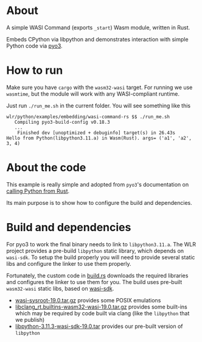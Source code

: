 # About

A simple WASI Command (exports `_start`) Wasm module, written in Rust.

Embeds CPython via libpython and demonstrates interaction with simple Python code via [pyo3](https://pyo3.rs/v0.19.0/).

# How to run

Make sure you have `cargo` with the `wasm32-wasi` target. For running we use `wasmtime`, but the module will work with any WASI-compliant runtime.

Just run `./run_me.sh` in the current folder. You will see something like this

```
wlr/python/examples/embedding/wasi-command-rs $$ ./run_me.sh
   Compiling pyo3-build-config v0.18.3
   ...
    Finished dev [unoptimized + debuginfo] target(s) in 26.43s
Hello from Python(libpython3.11.a) in Wasm(Rust). args= ('a1', 'a2', 3, 4)
```

# About the code

This example is really simple and adopted from `pyo3`'s documentation on [calling Python from Rust](https://pyo3.rs/v0.18.3/python_from_rust).

Its main purpose is to show how to configure the build and dependencies.

# Build and dependencies

For pyo3 to work the final binary needs to link to `libpython3.11.a`. The WLR project provides a pre-build `libpython` static library, which depends on `wasi-sdk`. To setup the build properly you will need to provide several static libs and configure the linker to use them properly.

Fortunately, the custom code in [build.rs](./build.rs) downloads the required libraries and configures the linker to use them for you. The build uses pre-built `wasm32-wasi` static libs, based on [wasi-sdk](https://github.com/WebAssembly/wasi-sdk).

 - [wasi-sysroot-19.0.tar.gz](https://github.com/WebAssembly/wasi-sdk/releases/download/wasi-sdk-19/wasi-sysroot-19.0.tar.gz) provides some POSIX emulations
 - [libclang_rt.builtins-wasm32-wasi-19.0.tar.gz](https://github.com/WebAssembly/wasi-sdk/releases/download/wasi-sdk-19/libclang_rt.builtins-wasm32-wasi-19.0.tar.gz) provides some built-ins which may be required by code built via clang (like the `libpython` that we publish)
 - [libpython-3.11.3-wasi-sdk-19.0.tar](https://github.com/vmware-labs/webassembly-language-runtimes/releases/download/python%2F3.11.3%2B20230428-7d1b259/libpython-3.11.3-wasi-sdk-19.0.tar.gz) provides our pre-built version of `libpython`
